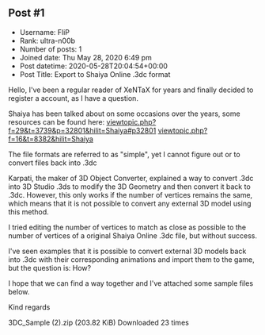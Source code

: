 ## Post #1
- Username: FliP
- Rank: ultra-n00b
- Number of posts: 1
- Joined date: Thu May 28, 2020 6:49 pm
- Post datetime: 2020-05-28T20:04:54+00:00
- Post Title: Export to Shaiya Online .3dc format

Hello,
I've been a regular reader of XeNTaX for years and finally decided to register a account, as I have a question.

Shaiya has been talked about on some occasions over the years, some resources can be found here:
[viewtopic.php?f=29&t=3739&p=32801&hilit=Shaiya#p32801](https://forum.xentax.com/viewtopic.php?f=29&t=3739&p=32801&hilit=Shaiya#p32801)
[viewtopic.php?f=16&t=8382&hilit=Shaiya](https://forum.xentax.com/viewtopic.php?f=16&t=8382&hilit=Shaiya)

The file formats are referred to as "simple", yet I cannot figure out or to convert files back into .3dc

Karpati, the maker of 3D Object Converter, explained a way to convert .3dc into 3D Studio .3ds to modify the 3D Geometry and then convert it back to .3dc.
However, this only works if the number of vertices remains the same, which means that it is not possible to convert any external 3D model using this method.

I tried editing the number of vertices to match as close as possible to the number of vertices of a original Shaiya Online .3dc file, but without success.

I've seen examples that it is possible to convert external 3D models back into .3dc with their corresponding animations and import them to the game, but the question is: How?

I hope that we can find a way together and I've attached some sample files below.

Kind regards


 3DC_Sample (2).zip
(203.82 KiB) Downloaded 23 times
